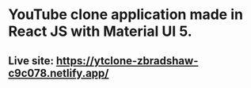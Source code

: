 # YouTube clone application made in React JS with Material UI 5. 

## Live site: https://ytclone-zbradshaw-c9c078.netlify.app/
